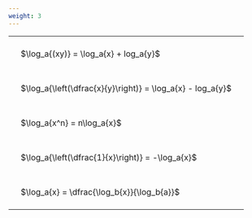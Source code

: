 ```yaml
---
weight: 3
---
```


<style type="text/css">
#T_bd406 th.col_heading {
  text-align: left;
  font-size: 1em;
}
#T_bd406 td {
  text-align: left;
  font-size: 1em;
  padding: 1.5em;
}
</style>
<table id="T_bd406">
  <thead>
  </thead>
  <tbody>
    <tr>
      <td id="T_bd406_row0_col0" class="data row0 col0" >$\log_a{(xy)} = \log_a{x} + log_a{y}$</td>
    </tr>
    <tr>
      <td id="T_bd406_row1_col0" class="data row1 col0" >$\log_a{\left(\dfrac{x}{y}\right)} = \log_a{x} - log_a{y}$</td>
    </tr>
    <tr>
      <td id="T_bd406_row2_col0" class="data row2 col0" >$\log_a{x^n} = n\log_a{x}$</td>
    </tr>
    <tr>
      <td id="T_bd406_row3_col0" class="data row3 col0" >$\log_a{\left(\dfrac{1}{x}\right)} = -\log_a{x}$</td>
    </tr>
    <tr>
      <td id="T_bd406_row4_col0" class="data row4 col0" >$\log_a{x} = \dfrac{\log_b{x}}{\log_b{a}}$</td>
    </tr>
  </tbody>
</table>
